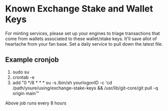 # Known Exchange Stake and Wallet Keys
For minting services, please set up your engines to triage transactions that come from wallets associated to these wallet/stake keys.  It'll save allot of heartache from your fan base.
Set a daily service to pull down the latest file.

## Example cronjob
1) sudo su
2) crontab -e
3) add "0 */8 * * * su -s /bin/sh yourlogonID -c 'cd /path/youre/using/exchange-stake-keys && /usr/lib/git-core/git pull -q origin main'"

Above job runs every 8 hours
